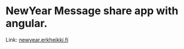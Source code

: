 # NewYear Message share app with angular.

Link: [newyear.erkheikki.fi](https://newyear.erkheikki.fi/420f6a26-a503-4f11-ae9c-a4ba5171780b)
